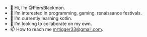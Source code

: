 - 👋 Hi, I’m @PiersBlackmon.
- 👀 I’m interested in programming, gaming, renaissance festivals.
- 🌱 I’m currently learning kotlin.
- 💞️ I’m looking to collaborate on my own.
- 📫 How to reach me mrtigger33@gmail.com.

<!---
PiersBlackmon/PiersBlackmon is a ✨ special ✨ repository because its `README.md` (this file) appears on your GitHub profile.
You can click the Preview link to take a look at your changes.
--->
